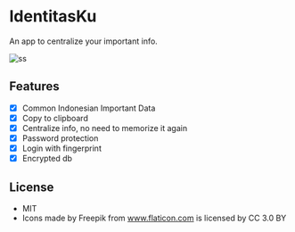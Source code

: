 # IdentitasKu

An app to centralize your important info.

![ss](https://res.cloudinary.com/hyuwah-github-io/image/upload/c_thumb,w_200,g_face/v1553047993/identitasku-1.png)

## Features

- [x] Common Indonesian Important Data
- [x] Copy to clipboard
- [x] Centralize info, no need to memorize it again
- [x] Password protection
- [x] Login with fingerprint
- [x] Encrypted db

## License

-  MIT
-  Icons made by Freepik from www.flaticon.com is licensed by CC 3.0 BY